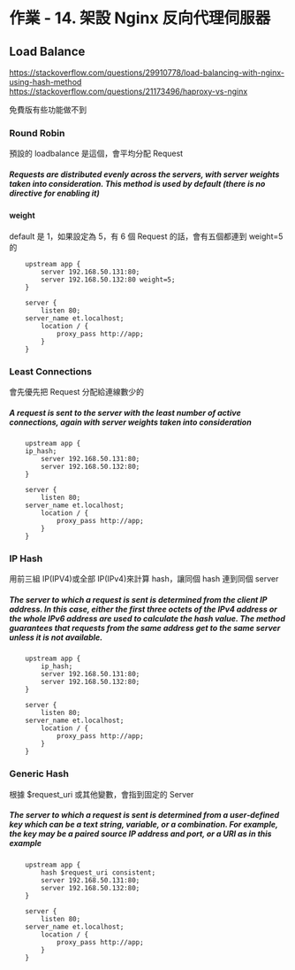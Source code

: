 # 作業 - 14. 架設 Nginx 反向代理伺服器

## Load Balance

https://stackoverflow.com/questions/29910778/load-balancing-with-nginx-using-hash-method
https://stackoverflow.com/questions/21173496/haproxy-vs-nginx

免費版有些功能做不到

### Round Robin

預設的 loadbalance 是這個，會平均分配 Request

##### Requests are distributed evenly across the servers, with server weights taken into consideration. This method is used by default (there is no directive for enabling it)

#### weight

default 是 1，如果設定為 5，有 6 個 Request 的話，會有五個都連到 weight=5 的

```
    upstream app {
        server 192.168.50.131:80;
        server 192.168.50.132:80 weight=5;
    }

    server {
        listen 80;
	server_name et.localhost;
        location / {
            proxy_pass http://app;
        }
    }
```

### Least Connections

會先優先把 Request 分配給連線數少的

##### A request is sent to the server with the least number of active connections, again with server weights taken into consideration

```
    upstream app {
	ip_hash;
        server 192.168.50.131:80;
        server 192.168.50.132:80;
    }

    server {
        listen 80;
	server_name et.localhost;
        location / {
            proxy_pass http://app;
        }
    }

```

### IP Hash

用前三組 IP(IPV4)或全部 IP(IPv4)來計算 hash，讓同個 hash 連到同個 server

##### The server to which a request is sent is determined from the client IP address. In this case, either the first three octets of the IPv4 address or the whole IPv6 address are used to calculate the hash value. The method guarantees that requests from the same address get to the same server unless it is not available.

```
    upstream app {
	    ip_hash;
        server 192.168.50.131:80;
        server 192.168.50.132:80;
    }

    server {
        listen 80;
	server_name et.localhost;
        location / {
            proxy_pass http://app;
        }
    }

```

### Generic Hash

根據 $request_uri 或其他變數，會指到固定的 Server

##### The server to which a request is sent is determined from a user‑defined key which can be a text string, variable, or a combination. For example, the key may be a paired source IP address and port, or a URI as in this example

```
    upstream app {
	    hash $request_uri consistent;
        server 192.168.50.131:80;
        server 192.168.50.132:80;
    }

    server {
        listen 80;
	server_name et.localhost;
        location / {
            proxy_pass http://app;
        }
    }

```
